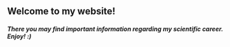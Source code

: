 ## Welcome to my website!

##### There you may find important information regarding my scientific career. Enjoy! :)
